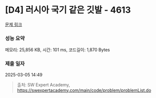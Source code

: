 # [D4] 러시아 국기 같은 깃발 - 4613 

[문제 링크](https://swexpertacademy.com/main/code/problem/problemDetail.do?contestProbId=AWQl9TIK8qoDFAXj) 

### 성능 요약

메모리: 25,856 KB, 시간: 101 ms, 코드길이: 1,870 Bytes

### 제출 일자

2025-03-05 14:49



> 출처: SW Expert Academy, https://swexpertacademy.com/main/code/problem/problemList.do